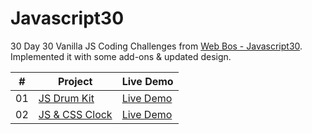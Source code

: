 # Javascript30
30 Day 30 Vanilla JS Coding Challenges from <a href="https://JavaScript30.com" target="_blank">Web Bos - Javascript30</a>. 
<br>
Implemented it with some add-ons & updated design.


|  #  | Project                                                                                                                                             | Live Demo                                                                                             |
| :-: | --------------------------------------------------------------------------------------------------------------------------------------------------- | ----------------------------------------------------------------------------------------------------- |
| 01  | [JS Drum Kit](https://github.com/architkakkar/Javascript30/tree/main/01%20-%20JS%20Drum%20Kit)                                                      | [Live Demo](https://architkakkar.github.io/Javascript30/01%20-%20JS%20Drum%20Kit/)                    |
| 02  | [JS & CSS Clock](https://github.com/architkakkar/Javascript30/tree/main/02%20-%20JS%20%26%20CSS%20Clock)                                            | [Live Demo](https://architkakkar.github.io/Javascript30/02%20-%20JS%20%26%20CSS%20Clock/)             |

<img scr="https://javascript30.com/images/JS3-social-share.png" alt="">
